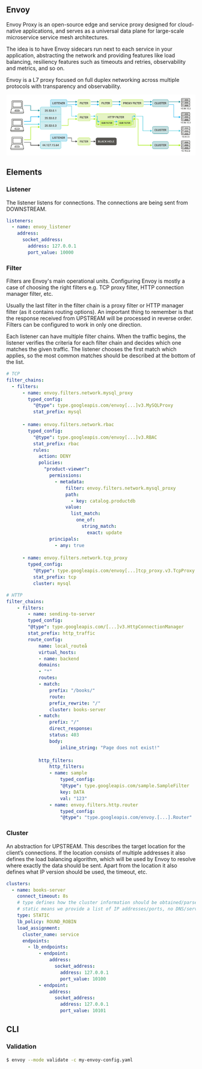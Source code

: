 ## Envoy

Envoy Proxy is an open-source edge and service proxy designed for cloud-native applications, and serves as a universal data plane for large-scale microservice service mesh architectures.

The idea is to have Envoy sidecars run next to each service in your application, abstracting the network and providing features like load balancing, resiliency features such as timeouts and retries, observability and metrics, and so on.

Envoy is a L7 proxy focused on full duplex networking across multiple protocols with transparency and observability.

<img src="../../assets/envoy-configuration.png">

## Elements

### Listener

The listener listens for connections. The connections are being sent from DOWNSTREAM.

```yaml
listeners:
  - name: envoy_listener
    address:
      socket_address:
        address: 127.0.0.1
        port_value: 10000
```

### Filter

Filters are Envoy's main operational units. Configuring Envoy is mostly a case of choosing the right filters e.g. TCP proxy filter, HTTP connection manager filter, etc.

Usually the last filter in the filter chain is a proxy filter or HTTP manager filter (as it contains routing options). An important thing to remember is that the response received from UPSTREAM will be processed in reverse order. Filters can be configured to work in only one direction.

Each listener can have multiple filter chains. When the traffic begins, the listener verifies the criteria for each filter chain and decides which one matches the given traffic. The listener chooses the first match which applies, so the most common matches should be described at the bottom of the list.

```yaml
# TCP
filter_chains:
  - filters:
      - name: envoy.filters.network.mysql_proxy
        typed_config:
          "@type": type.googleapis.com/envoy[...]v3.MySQLProxy
          stat_prefix: mysql

      - name: envoy.filters.network.rbac
        typed_config:
          "@type": type.googleapis.com/envoy[...]v3.RBAC
          stat_prefix: rbac
          rules:
            action: DENY
            policies:
              "product-viewer":
                permissions:
                  - metadata:
                      filter: envoy.filters.network.mysql_proxy
                      path:
                        - key: catalog.productdb
                      value:
                        list_match:
                          one_of:
                            string_match:
                              exact: update
                principals:
                  - any: true

      - name: envoy.filters.network.tcp_proxy
        typed_config:
          "@type": type.googleapis.com/envoy[...]tcp_proxy.v3.TcpProxy
          stat_prefix: tcp
          cluster: mysql
```

```yaml
# HTTP
filter_chains:
    - filters:
        - name: sending-to-server
        typed_config:
        "@type": type.googleapis.com/[...]v3.HttpConnectionManager
        stat_prefix: http_traffic
        route_config:
            name: local_routeå
            virtual_hosts:
            - name: backend
            domains:
            - "*"
            routes:
            - match:
                prefix: "/books/"
                route:
                prefix_rewrite: "/"
                cluster: books-server
            - match:
                prefix: "/"
                direct_response:
                status: 403
                body:
                    inline_string: "Page does not exist!"

            http_filters:
                http_filters:
                - name: sample
                    typed_config:
                    "@type": type.googleapis.com/sample.SampleFilter
                    key: DATA
                    val: "123"
                - name: envoy.filters.http.router
                    typed_config:
                    "@type": "type.googleapis.com/envoy.[...].Router"
```

### Cluster

An abstraction for UPSTREAM. This describes the target location for the client’s connections. If the location consists of multiple addresses it also defines the load balancing algorithm, which will be used by Envoy to resolve where exactly the data should be sent. Apart from the location it also defines what IP version should be used, the timeout, etc.

```yaml
clusters:
  - name: books-server
    connect_timeout: 8s
    # type defines how the cluster information should be obtained/parsed
    # static means we provide a list of IP addresses/ports, no DNS/service discovery used
    type: STATIC
    lb_policy: ROUND_ROBIN
    load_assignment:
      cluster_name: service
      endpoints:
        - lb_endpoints:
            - endpoint:
                address:
                  socket_address:
                    address: 127.0.0.1
                    port_value: 10100
            - endpoint:
                address:
                  socket_address:
                    address: 127.0.0.1
                    port_value: 10101
```

## CLI

### Validation

```sh
$ envoy --mode validate -c my-envoy-config.yaml
```
